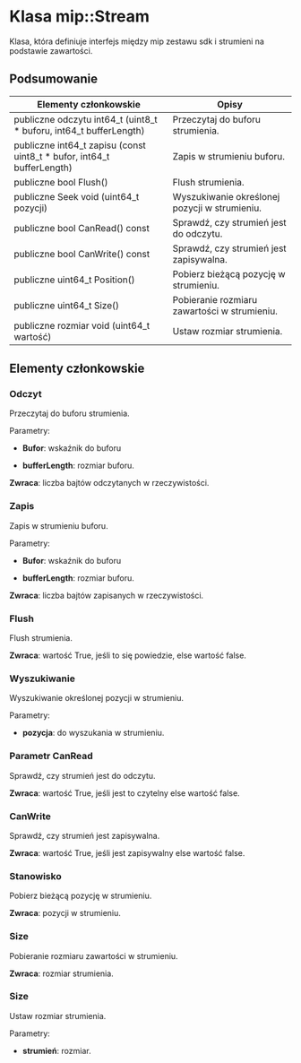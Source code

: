 # <a name="class-mipstream"></a>Klasa mip::Stream 
Klasa, która definiuje interfejs między mip zestawu sdk i strumieni na podstawie zawartości.
  
## <a name="summary"></a>Podsumowanie
 Elementy członkowskie                        | Opisy                                
--------------------------------|---------------------------------------------
 publiczne odczytu int64_t (uint8_t * buforu, int64_t bufferLength)  |  Przeczytaj do buforu strumienia.
 publiczne int64_t zapisu (const uint8_t * bufor, int64_t bufferLength)  |  Zapis w strumieniu buforu.
 publiczne bool Flush()  |  Flush strumienia.
 publiczne Seek void (uint64_t pozycji)  |  Wyszukiwanie określonej pozycji w strumieniu.
 publiczne bool CanRead() const  |  Sprawdź, czy strumień jest do odczytu.
 publiczne bool CanWrite() const  |  Sprawdź, czy strumień jest zapisywalna.
 publiczne uint64_t Position()  |  Pobierz bieżącą pozycję w strumieniu.
 publiczne uint64_t Size()  |  Pobieranie rozmiaru zawartości w strumieniu.
 publiczne rozmiar void (uint64_t wartość)  |  Ustaw rozmiar strumienia.
  
## <a name="members"></a>Elementy członkowskie
  
### <a name="read"></a>Odczyt
Przeczytaj do buforu strumienia.

Parametry:  
* **Bufor**: wskaźnik do buforu 


* **bufferLength**: rozmiar buforu. 



  
**Zwraca**: liczba bajtów odczytanych w rzeczywistości.
  
### <a name="write"></a>Zapis
Zapis w strumieniu buforu.

Parametry:  
* **Bufor**: wskaźnik do buforu 


* **bufferLength**: rozmiar buforu. 



  
**Zwraca**: liczba bajtów zapisanych w rzeczywistości.
  
### <a name="flush"></a>Flush
Flush strumienia.

  
**Zwraca**: wartość True, jeśli to się powiedzie, else wartość false.
  
### <a name="seek"></a>Wyszukiwanie
Wyszukiwanie określonej pozycji w strumieniu.

Parametry:  
* **pozycja**: do wyszukania w strumieniu.


  
### <a name="canread"></a>Parametr CanRead
Sprawdź, czy strumień jest do odczytu.

  
**Zwraca**: wartość True, jeśli jest to czytelny else wartość false.
  
### <a name="canwrite"></a>CanWrite
Sprawdź, czy strumień jest zapisywalna.

  
**Zwraca**: wartość True, jeśli jest zapisywalny else wartość false.
  
### <a name="position"></a>Stanowisko
Pobierz bieżącą pozycję w strumieniu.

  
**Zwraca**: pozycji w strumieniu.
  
### <a name="size"></a>Size
Pobieranie rozmiaru zawartości w strumieniu.

  
**Zwraca**: rozmiar strumienia.
  
### <a name="size"></a>Size
Ustaw rozmiar strumienia.

Parametry:  
* **strumień**: rozmiar.

